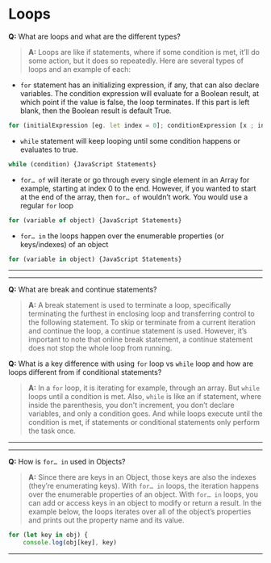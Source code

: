 # Loops

**Q:** What are loops and what are the different types?


> **A:** Loops are like if statements, where if some condition is met, it’ll do some action, but it does so repeatedly. Here are several types of loops and an example of each:
- `for` statement has an initializing expression, if any, that can also declare variables. The condition expression will evaluate for a Boolean result, at which point if the value is false, the loop terminates. If this part is left blank, then the Boolean result is default True. 
```js
for (initialExpression [eg. let index = 0]; conditionExpression [x ; incrementExpression) {JavaScript Statements}
```
- `while` statement will keep looping until some condition happens or evaluates to true. 
```js
while (condition) {JavaScript Statements} 
```
- `for… of` will iterate or go through every single element in an Array for example, starting at index 0 to the end. However, if you wanted to start at the end of the array, then `for… of` wouldn’t work. You would use a regular `for` loop
```js
for (variable of object) {JavaScript Statements}
```
- `for… in` the loops happen over the enumerable properties (or keys/indexes) of an object
```js
for (variable in object) {JavaScript Statements}
```

---
---

**Q:** What are break and continue statements?

> **A:** A break statement is used to terminate a loop, specifically terminating the furthest in enclosing loop and transferring control to the following statement. To skip or terminate from a current iteration and continue the loop, a continue statement is used. However, it’s important to note that online break statement, a continue statement does not stop the whole loop from running. 

**Q:** What is a key difference with using `for` loop vs `while` loop and how are loops different from if conditional statements?

> **A:** In a `for` loop, it is iterating for example, through an array. But `while` loops until a condition is met. 
Also, `while` is like an if statement, where inside the parenthesis, you don't increment, you don’t declare variables, and only a condition goes. And while loops execute until the condition is met, if statements or conditional statements only perform the task once. 

---
---

**Q:** How is `for… in` used in Objects? 

> **A:**   Since there are keys in an Object, those keys are also the indexes (they’re enumerating keys).  With `for… in` loops, the iteration happens over the enumerable properties of an object. With `for… in` loops, you can add or access keys in an object to modify or return a result.  In the example below, the loops iterates over all of the object’s properties and prints out the property name and its value. 

```js
for (let key in obj) {
    console.log(obj[key], key)
```

---